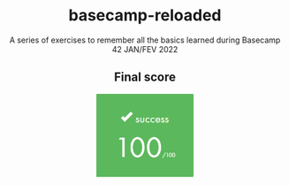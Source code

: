 <h1 align=center>basecamp-reloaded</h1>
<p align=center>A series of exercises to remember all the basics learned during Basecamp 42 JAN/FEV 2022</p>
<h2 align=center>Final score</h2>
<div align=center>
<img height=150px src=https://github.com/erick-medeiros/guide42/blob/main/grade/grade_100_100.png alt="eandre-f score"/>
</div>
